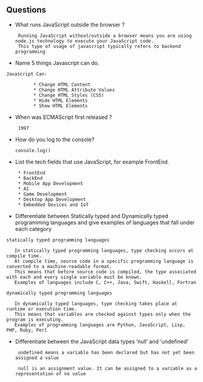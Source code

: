 ## Questions

* What runs JavaScript outside the browser ?

       Running JavaScript without/outside a browser means you are using node.js technology to execute your JavaScript code.
       This type of usage of javascript typically refers to backend programming 
       
* Name 5 things Javascript can do.

```Javascript Can:```

              * Change HTML Content
              * Change HTML Attribute Values
              * Change HTML Styles (CSS)
              * Hide HTML Elements
              * Show HTML Elements


* When was ECMAScript first released ?


       1997 
      
- How do you log to the console?


      console.log() 
 
 
- List the tech fields that use JavaScript, for example FrontEnd.

       * FrontEnd
       * BackEnd
       * Mobile App Development
       * AI
       * Game Development
       * Desktop App Development
       * Embedded Devices and IoT

- Differentiate between Statically typed and Dynamically typed programming languages and give examples of languages that fall under each category

```statically typed programming languages```

       In statically typed programming languages, type checking occurs at compile time. 
       At compile time, source code in a specific programming language is converted to a machine-readable format.
       This means that before source code is compiled, the type associated with each and every single variable must be known.
       Examples of languages include C, C++, Java, Swift, Haskell, Fortran

```dynamically typed programming languages```

       In dynamically typed languages, type checking takes place at runtime or execution time.
       This means that variables are checked against types only when the program is executing.
       Examples of programming languages are Python, JavaScript, Lisp, PHP, Ruby, Perl
              
- Differentiate between the JavaScript data types ‘null’ and ‘undefined’

       undefined means a variable has been declared but has not yet been assigned a value 
       
       null is an assignment value. It can be assigned to a variable as a representation of no value
